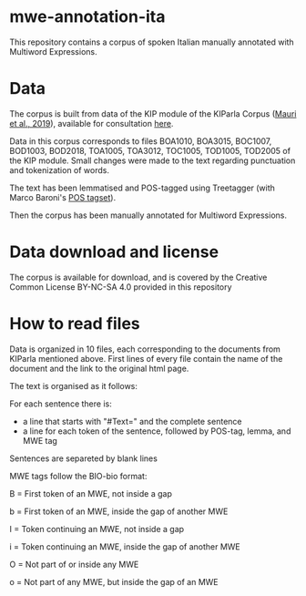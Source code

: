 # mwe-annotation-ita #
This repository contains a corpus of spoken Italian manually annotated with Multiword Expressions.

# Data #
The corpus is built from data of the KIP module of the KIParla Corpus ([Mauri et al., 2019](https://ceur-ws.org/Vol-2481/paper45.pdf)), available for consultation [here](https://kiparla.it/search/).

Data in this corpus corresponds to files BOA1010, BOA3015, BOC1007, BOD1003, BOD2018, TOA1005, TOA3012, TOC1005, TOD1005, TOD2005 of the KIP module. Small changes were made to the text regarding punctuation and tokenization of words.

The text has been lemmatised and POS-tagged using Treetagger (with Marco Baroni's [POS tagset](https://sslmit.unibo.it/~baroni/collocazioni/itwac.tagset.txt)).

Then the corpus has been manually annotated for Multiword Expressions.

# Data download and license #
The corpus is available for download, and is covered by the Creative Common License BY-NC-SA 4.0 provided in this repository

# How to read files #
Data is organized in 10 files, each corresponding to the documents from KIParla mentioned above.
First lines of every file contain the name of the document and the link to the original html page.

The text is organised as it follows:

For each sentence there is:
  - a line that starts with "#Text=" and the complete sentence
  - a line for each token of the sentence, followed by POS-tag, lemma, and MWE tag

Sentences are separeted by blank lines

MWE tags follow the BIO-bio format:

B = First token of an MWE, not inside a gap

b = First token of an MWE, inside the gap of another MWE

I = Token continuing an MWE, not inside a gap

i = Token continuing an MWE, inside the gap of another MWE

O = Not part of or inside any MWE

o = Not part of any MWE, but inside the gap of an MWE

